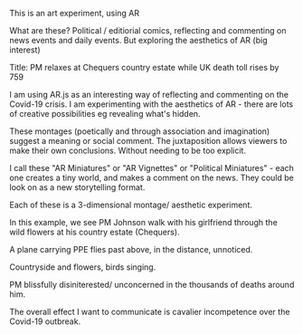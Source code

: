 This is an art experiment, using AR

What are these?
Political / editiorial comics, reflecting and commenting on news events and daily events.
But exploring the aesthetics of AR (big interest)

Title: PM relaxes at Chequers country estate while UK death toll rises by 759

I am using AR.js as an interesting way of reflecting and commenting on the Covid-19 crisis. I am experimenting with the aesthetics of AR - there are lots of creative possibilities eg revealing what's hidden.

These montages (poetically and through association and imagination) suggest a meaning or social comment. The juxtaposition  allows viewers to make their own conclusions. Without needing to be too explicit.

I call these "AR Miniatures" or "AR Vignettes" or "Political Miniatures" - each one creates a tiny world, and makes a comment on the news. They could be look on as a new storytelling format.

Each of these is a 3-dimensional montage/ aesthetic experiment.

In this example, we see PM Johnson walk with his girlfriend through the wild flowers at his country estate (Chequers).

A plane carrying PPE flies past above, in the distance, unnoticed.

Countryside and flowers, birds singing.

PM blissfully disiniterested/ unconcerned in the thousands of deaths around him.

The overall effect I want to communicate is cavalier incompetence over the Covid-19 outbreak.
